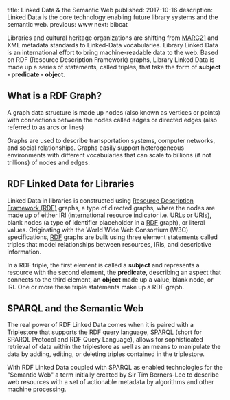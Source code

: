 title: Linked Data & the Semantic Web
published: 2017-10-16
description: Linked Data is the core technology enabling future library systems and the semantic web.
previous: www
next: bibcat

Libraries and cultural heritage organizations are shifting from [MARC21][MRC] 
and XML metadata standards to Linked-Data vocabularies. Library Linked Data 
is an international effort to bring machine-readable data to the web. Based 
on RDF (Resource Description Framework) graphs, Library Linked Data is made 
up a series of statements, called triples, that take the form of 
**subject - predicate - object**. 

## What is a RDF Graph?

A graph data structure is made up nodes (also known as vertices or points) 
with connections between the nodes called edges or directed edges (also referred 
to as arcs or lines)

Graphs are used to describe transportation systems, computer networks, and 
social relationships. Graphs easily support heterogeneous environments with 
different vocabularies that can scale to billions (if not trillions) of nodes 
and edges.

## RDF Linked Data for Libraries
Linked Data in libraries is constructed using [Resource Description Framework (RDF)][RDF] 
graphs, a type of directed graphs, where the nodes are made up of either IRI 
(international resource indicator i.e. URLs or URIs), blank nodes (a type of 
identifier placeholder in a [RDF][RDF] graph), or literal values. Originating 
with the World Wide Web Consortium (W3C) specifications, [RDF][RDF] graphs are built 
using three element statements called triples that model relationships between 
resources, IRIs, and descriptive information.

In a RDF triple, the first element is called a **subject** and represents a 
resource with the second element, the **predicate**, describing an aspect that 
connects to the third element, an **object** made up a value, blank node, or
IRI. One or more these triple statements make up a RDF graph. 

## SPARQL and the Semantic Web
The real power of RDF Linked Data comes when it is paired with a Triplestore
that supports the RDF query language, [SPARQL](https://www.w3.org/TR/sparql11-query/)
(short for SPARQL Protocol and RDF Query Language), allows for sophisticated 
retrieval of data within the triplestore as well as an means to manipulate the data
by adding, editing, or deleting triples contained in the triplestore. 

With RDF Linked Data coupled with SPARQL as enabled technologies for the 
"Semantic Web" a term initially created by Sir Tim Berners-Lee to describe web 
resources with a set of actionable metadata by algorithms and other machine
processing. 


[MRC]: http://www.loc.gov/marc/ 
[RDF]: https://www.w3.org/RDF/
